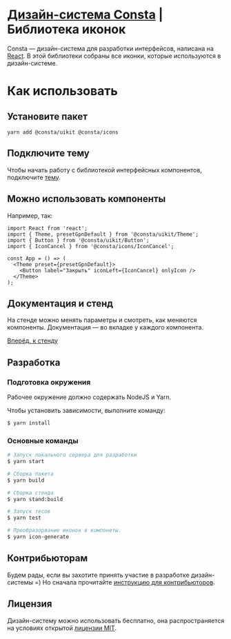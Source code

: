 # [Дизайн-система Consta](http://consta.design/) | Библиотека иконок

Consta — дизайн-система для разработки интерфейсов, написана на [React](https://reactjs.org/). В этой библиотеки собраны все иконки, которые используются в дизайн-системе.

# Как использовать

## Установите пакет

`yarn add @consta/uikit @consta/icons`

## Подключите тему

Чтобы начать работу с библиотекой интерфейсных компонентов, подключите [тему](https://consta.design/libs/portal/theme-themeabout).

## Можно использовать компоненты

Например, так:

```tsx
import React from 'react';
import { Theme, presetGpnDefault } from '@consta/uikit/Theme';
import { Button } from '@consta/uikit/Button';
import { IconCancel } from '@consta/icons/IconCancel';

const App = () => (
  <Theme preset={presetGpnDefault}>
    <Button label="Закрыть" iconLeft={IconCancel} onlyIcon />
  </Theme>
);
```

## Документация и стенд

На стенде можно менять параметры и смотреть, как меняются компоненты. Документация — во вкладке у каждого компонента.

[Вперёд, к стенду](https://consta.design/libs/icons)

## Разработка

### Подготовка окружения

Рабочее окружение должно содержать NodeJS и Yarn.

Чтобы установить зависимости, выполните команду:

```sh
$ yarn install
```

### Основные команды

```sh
# Запуск локального сервера для разработки
$ yarn start

# Сборка пакета
$ yarn build

# Сборка стенда
$ yarn stand:build

# Запуск тесов
$ yarn test

# Преобразорвание иконок в компонеты.
$ yarn icon-generate
```

## Контрибьюторам

Будем рады, если вы захотите принять участие в разработке дизайн-системы =) Но сначала прочитайте [инструкцию для контрибьюторов](https://consta.design/libs/portal/contributers-code).

## Лицензия

Дизайн-систему можно использовать бесплатно, она распространяется на условиях открытой [лицензии MIT](https://consta.design/static/licence_mit.pdf).
